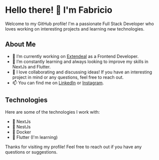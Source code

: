# Hello there! 👋 I'm Fabricio

Welcome to my GitHub profile! I'm a passionate Full Stack Developer who loves working on interesting projects and learning new technologies.

## About Me

- 🔭 I’m currently working on [Extendeal](https://extendeal.com/) as a Frontend Developer.
- 🌱 I’m constantly learning and always looking to improve my skills in NextJs and Flutter.
- 💬 I love collaborating and discussing ideas! If you have an interesting project in mind or any questions, feel free to reach out.
- 📫 You can find me on [LinkedIn](https://www.linkedin.com/in/fabricioaitta/) or [Instagram](https://www.instagram.com/fabricioaitta1/).

## Technologies

Here are some of the technologies I work with:

- 🚀 NextJs
- 🚀 NestJs
- 🚀 Docker
- 🚀 Flutter (I'm learning)

Thanks for visiting my profile! Feel free to reach out if you have any questions or suggestions.
